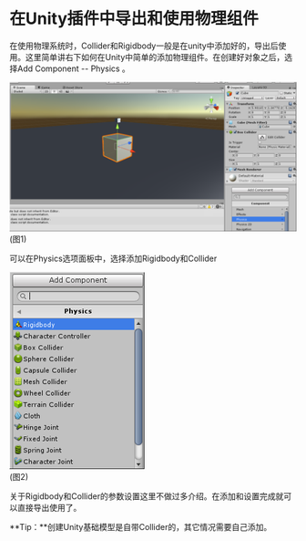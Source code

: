 # 在Unity插件中导出和使用物理组件

在使用物理系统时，Collider和Rigidbody一般是在unity中添加好的，导出后使用。这里简单讲右下如何在Unity中简单的添加物理组件。在创建好对象之后，选择Add Component -- Physics 。

![](img/1.png)<br>(图1)

可以在Physics选项面板中，选择添加Rigidbody和Collider

![](img/2.png)<br>(图2)

关于Rigidbody和Collider的参数设置这里不做过多介绍。在添加和设置完成就可以直接导出使用了。

**Tip：**创建Unity基础模型是自带Collider的，其它情况需要自己添加。

